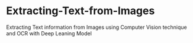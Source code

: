 # Extracting-Text-from-Images
Extracting Text information from Images using Computer Vision technique and OCR with Deep Leaning Model
